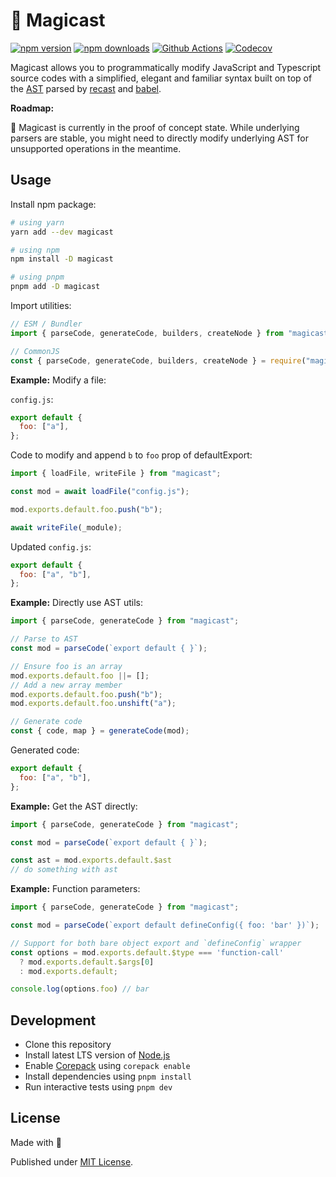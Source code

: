 # 🧀 Magicast

[![npm version][npm-version-src]][npm-version-href]
[![npm downloads][npm-downloads-src]][npm-downloads-href]
[![Github Actions][github-actions-src]][github-actions-href]
[![Codecov][codecov-src]][codecov-href]

Magicast allows you to programmatically modify JavaScript and Typescript source codes with a simplified, elegant and familiar syntax built on top of the [AST](https://en.wikipedia.org/wiki/Abstract_syntax_tree) parsed by [recast](https://github.com/benjamn/recast) and [babel](https://babeljs.io/).

**Roadmap:**

🚧 Magicast is currently in the proof of concept state. While underlying parsers are stable, you might need to directly modify underlying AST for unsupported operations in the meantime.

## Usage

Install npm package:

```sh
# using yarn
yarn add --dev magicast

# using npm
npm install -D magicast

# using pnpm
pnpm add -D magicast
```

Import utilities:

```js
// ESM / Bundler
import { parseCode, generateCode, builders, createNode } from "magicast";

// CommonJS
const { parseCode, generateCode, builders, createNode } = require("magicast");
```

**Example:** Modify a file:

`config.js`:

```js
export default {
  foo: ["a"],
};
```

Code to modify and append `b` to `foo` prop of defaultExport:

```js
import { loadFile, writeFile } from "magicast";

const mod = await loadFile("config.js");

mod.exports.default.foo.push("b");

await writeFile(_module);
```

Updated `config.js`:

```js
export default {
  foo: ["a", "b"],
};
```

**Example:** Directly use AST utils:

```js
import { parseCode, generateCode } from "magicast";

// Parse to AST
const mod = parseCode(`export default { }`);

// Ensure foo is an array
mod.exports.default.foo ||= [];
// Add a new array member
mod.exports.default.foo.push("b");
mod.exports.default.foo.unshift("a");

// Generate code
const { code, map } = generateCode(mod);
```

Generated code:

```js
export default {
  foo: ["a", "b"],
};
```

**Example:** Get the AST directly:

```js
import { parseCode, generateCode } from "magicast";

const mod = parseCode(`export default { }`);

const ast = mod.exports.default.$ast
// do something with ast
```

**Example:** Function parameters:

```js
import { parseCode, generateCode } from "magicast";

const mod = parseCode(`export default defineConfig({ foo: 'bar' })`);

// Support for both bare object export and `defineConfig` wrapper
const options = mod.exports.default.$type === 'function-call'
  ? mod.exports.default.$args[0]
  : mod.exports.default;

console.log(options.foo) // bar
```

## Development

- Clone this repository
- Install latest LTS version of [Node.js](https://nodejs.org/en/)
- Enable [Corepack](https://github.com/nodejs/corepack) using `corepack enable`
- Install dependencies using `pnpm install`
- Run interactive tests using `pnpm dev`

## License

Made with 💛

Published under [MIT License](./LICENSE).

<!-- Badges -->

[npm-version-src]: https://img.shields.io/npm/v/magicast?style=flat-square
[npm-version-href]: https://npmjs.com/package/magicast
[npm-downloads-src]: https://img.shields.io/npm/dm/magicast?style=flat-square
[npm-downloads-href]: https://npmjs.com/package/magicast
[github-actions-src]: https://img.shields.io/github/workflow/status/unjs/magicast/ci/main?style=flat-square
[github-actions-href]: https://github.com/unjs/magicast/actions?query=workflow%3Aci
[codecov-src]: https://img.shields.io/codecov/c/gh/unjs/magicast/main?style=flat-square
[codecov-href]: https://codecov.io/gh/unjs/magicast
